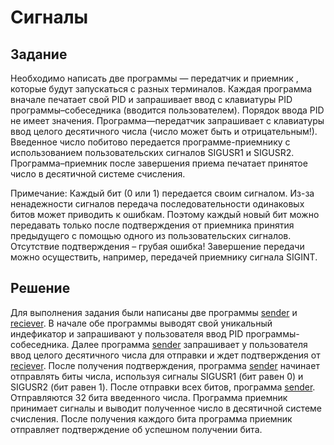 # Сигналы

## Задание

Необходимо
 написать две программы — передатчик и приемник , которые будут
запускаться с разных терминалов. Каждая программа вначале печатает свой PID и запрашивает ввод с клавиатуры PID
 программы–собеседника (вводится пользователем). Порядок ввода PID не
имеет значения. Программа—передатчик запрашивает с клавиатуры ввод
целого десятичного числа (число может быть и отрицательным!). Введенное
число побитово передается программе-приемнику с использованием
пользовательских сигналов SIGUSR1 и SIGUSR2. Программа–приемник после завершения приема печатает принятое число в десятичной системе счисления.

Примечание:
 Каждый бит (0 или 1) передается своим сигналом. Из-за ненадежности
сигналов передача последовательности одинаковых битов может приводить к
ошибкам. Поэтому каждый новый бит можно передавать только после
подтверждения от приемника принятия предыдущего с помощью одного из
пользовательских сигналов. Отсутствие подтверждения – грубая ошибка!
Завершение передачи можно осуществить, например, передачей приемнику
сигнала SIGINT.

## Решение

Для выполнения задания были написаны две программы [sender](./sender.c) и [reciever](./receiver.c). В начале обе программы выводят свой уникальный индефикатор и запрашивают у пользователя ввод PID программы-собеседника.
Далее программа [sender](./sender.c) запрашивает у пользователя ввод целого десятичного числа для отправки и ждет подтверждения от [reciever](./receiver.c). После получения подтверждения, программа [sender](./sender.c) начинает отправлять биты числа, используя сигналы SIGUSR1 (бит равен 0) и SIGUSR2 (бит равен 1). После отправки всех битов, программа [sender](./sender.c). Отправляются 32 бита введенного числа. Программа приемник принимает сигналы и выводит полученное число в десятичной системе счисления. После получения каждого бита программа приемник отправляет подтверждение об успешном получении бита.
